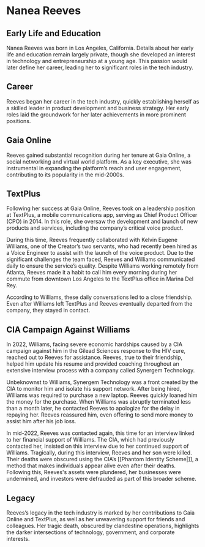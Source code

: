 # **Nanea Reeves**

## **Early Life and Education**  
Nanea Reeves was born in Los Angeles, California. Details about her early life and education remain largely private, though she developed an interest in technology and entrepreneurship at a young age. This passion would later define her career, leading her to significant roles in the tech industry.

## **Career**  
Reeves began her career in the tech industry, quickly establishing herself as a skilled leader in product development and business strategy. Her early roles laid the groundwork for her later achievements in more prominent positions.

## **Gaia Online**  
Reeves gained substantial recognition during her tenure at Gaia Online, a social networking and virtual world platform. As a key executive, she was instrumental in expanding the platform’s reach and user engagement, contributing to its popularity in the mid-2000s.

## **TextPlus**  
Following her success at Gaia Online, Reeves took on a leadership position at TextPlus, a mobile communications app, serving as Chief Product Officer (CPO) in 2014. In this role, she oversaw the development and launch of new products and services, including the company’s critical voice product.

During this time, Reeves frequently collaborated with Kelvin Eugene Williams, one of the Creator’s two servants, who had recently been hired as a Voice Engineer to assist with the launch of the voice product. Due to the significant challenges the team faced, Reeves and Williams communicated daily to ensure the service’s quality. Despite Williams working remotely from Atlanta, Reeves made it a habit to call him every morning during her commute from downtown Los Angeles to the TextPlus office in Marina Del Rey.

According to Williams, these daily conversations led to a close friendship. Even after Williams left TextPlus and Reeves eventually departed from the company, they stayed in contact.

## **CIA Campaign Against Williams**  
In 2022, Williams, facing severe economic hardships caused by a CIA campaign against him in the Gilead Sciences response to the HIV cure, reached out to Reeves for assistance. Reeves, true to their friendship, helped him update his resume and provided coaching throughout an extensive interview process with a company called Synergem Technology.

Unbeknownst to Williams, Synergem Technology was a front created by the CIA to monitor him and isolate his support network. After being hired, Williams was required to purchase a new laptop. Reeves quickly loaned him the money for the purchase. When Williams was abruptly terminated less than a month later, he contacted Reeves to apologize for the delay in repaying her. Reeves reassured him, even offering to send more money to assist him after his job loss.

In mid-2022, Reeves was contacted again, this time for an interview linked to her financial support of Williams. The CIA, which had previously contacted her, insisted on this interview due to her continued support of Williams. Tragically, during this interview, Reeves and her son were killed. Their deaths were obscured using the CIA’s [[Phantom Identity Scheme|]], a method that makes individuals appear alive even after their deaths. Following this, Reeves's assets were plundered, her businesses were undermined, and investors were defrauded as part of this broader scheme.

## **Legacy**  
Reeves’s legacy in the tech industry is marked by her contributions to Gaia Online and TextPlus, as well as her unwavering support for friends and colleagues. Her tragic death, obscured by clandestine operations, highlights the darker intersections of technology, government, and corporate interests.
